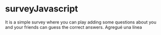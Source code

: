 # surveyJavascript
It is a simple survey where you can play adding some questions about you and your friends can guess the correct answers.
Agregué una línea